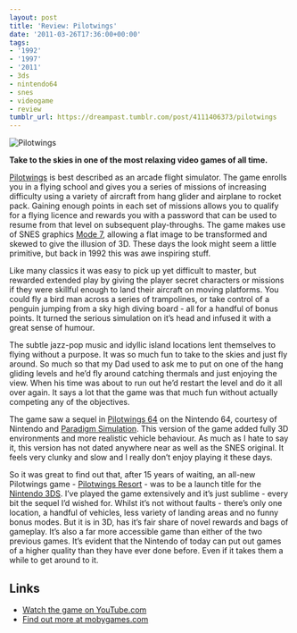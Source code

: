```yaml
---
layout: post
title: 'Review: Pilotwings'
date: '2011-03-26T17:36:00+00:00'
tags:
- '1992'
- '1997'
- '2011'
- 3ds
- nintendo64
- snes
- videogame
- review
tumblr_url: https://dreampast.tumblr.com/post/4111406373/pilotwings
---
```

![Pilotwings](https://64.media.tumblr.com/tumblr_la4kbnQL8m1qbfpni.png)

**Take to the skies in one of the most relaxing video games of all time.**

[Pilotwings](http://www.mobygames.com/game/pilotwings) is best described as an arcade flight simulator. The game enrolls you in a flying school and gives you a series of missions of increasing difficulty using a variety of aircraft from hang glider and airplane to rocket pack. Gaining enough points in each set of missions allows you to qualify for a flying licence and rewards you with a password that can be used to resume from that level on subsequent play-throughs. The game makes use of SNES graphics [Mode 7](http://en.wikipedia.org/wiki/Mode_7), allowing a flat image to be transformed and skewed to give the illusion of 3D. These days the look might seem a little primitive, but back in 1992 this was awe inspiring stuff.

Like many classics it was easy to pick up yet difficult to master, but rewarded extended play by giving the player secret characters or missions if they were skillful enough to land their aircraft on moving platforms. You could fly a bird man across a series of trampolines, or take control of a penguin jumping from a sky high diving board - all for a handful of bonus points. It turned the serious simulation on it’s head and infused it with a great sense of humour.

The subtle jazz-pop music and idyllic island locations lent themselves to flying without a purpose. It was so much fun to take to the skies and just fly around. So much so that my Dad used to ask me to put on one of the hang gliding levels and he’d fly around catching thermals and just enjoying the view. When his time was about to run out he’d restart the level and do it all over again. It says a lot that the game was that much fun without actually competing any of the objectives.

The game saw a sequel in [Pilotwings 64](http://www.mobygames.com/game/pilotwings-64) on the Nintendo 64, courtesy of Nintendo and [Paradigm Simulation](http://en.wikipedia.org/wiki/Paradigm_Entertainment). This version of the game added fully 3D environments and more realistic vehicle behaviour. As much as I hate to say it, this version has not dated anywhere near as well as the SNES original. It feels very clunky and slow and I really don’t enjoy playing it these days.

So it was great to find out that, after 15 years of waiting, an all-new Pilotwings game - [Pilotwings Resort](http://en.wikipedia.org/wiki/Pilotwings_Resort) - was to be a launch title for the [Nintendo 3DS](http://en.wikipedia.org/wiki/Nintendo_3DS). I’ve played the game extensively and it’s just sublime - every bit the sequel I’d wished for. Whilst it’s not without faults - there’s only one location, a handful of vehicles, less variety of landing areas and no funny bonus modes. But it is in 3D, has it’s fair share of novel rewards and bags of gameplay. It’s also a far more accessible game than either of the two previous games. It’s evident that the Nintendo of today can put out games of a higher quality than they have ever done before. Even if it takes them a while to get around to it.

## Links

- [Watch the game on YouTube.com](http://www.youtube.com/watch?v=mc4IyxvJTKs)
- [Find out more at mobygames.com](http://www.mobygames.com/game/pilotwings)